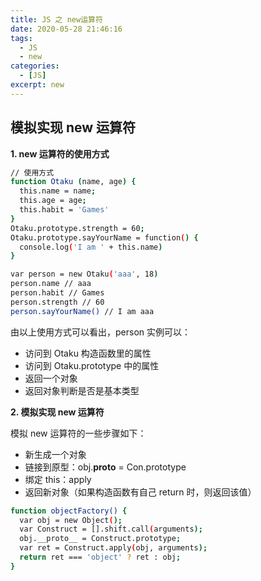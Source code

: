 ```yaml
---
title: JS 之 new运算符
date: 2020-05-28 21:46:16
tags:
  - JS
  - new
categories:
  - [JS]
excerpt: new
---
```


## 模拟实现 new 运算符

**1. new 运算符的使用方式**

```bash
// 使用方式
function Otaku (name, age) {
  this.name = name;
  this.age = age;
  this.habit = 'Games'
}
Otaku.prototype.strength = 60;
Otaku.prototype.sayYourName = function() {
  console.log('I am ' + this.name)
}

var person = new Otaku('aaa', 18)
person.name // aaa
person.habit // Games
person.strength // 60
person.sayYourName() // I am aaa
```

由以上使用方式可以看出，person 实例可以：

- 访问到 Otaku 构造函数里的属性
- 访问到 Otaku.prototype 中的属性
- 返回一个对象
- 返回对象判断是否是基本类型

**2. 模拟实现 new 运算符**

模拟 new 运算符的一些步骤如下：

- 新生成一个对象
- 链接到原型：obj.**proto** = Con.prototype
- 绑定 this：apply
- 返回新对象（如果构造函数有自己 return 时，则返回该值）

```bash
function objectFactory() {
  var obj = new Object();
  var Construct = [].shift.call(arguments);
  obj.__proto__ = Construct.prototype;
  var ret = Construct.apply(obj, arguments);
  return ret === 'object' ? ret : obj;
}
```
